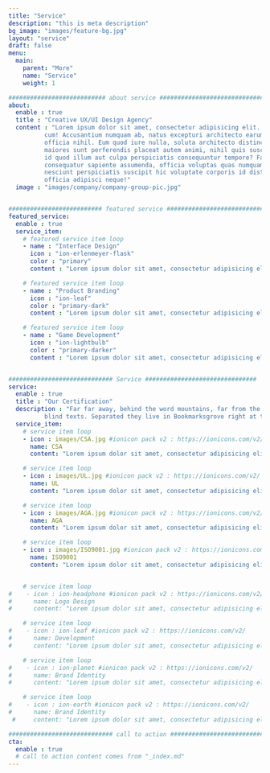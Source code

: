 ```yaml
---
title: "Service"
description: "this is meta description"
bg_image: "images/feature-bg.jpg"
layout: "service"
draft: false
menu:
  main:
    parent: "More"
    name: "Service"
    weight: 1

########################### about service #############################
about:
  enable : true
  title : "Creative UX/UI Design Agency"
  content : "Lorem ipsum dolor sit amet, consectetur adipisicing elit. Voluptate soluta corporis odit, optio
          cum! Accusantium numquam ab, natus excepturi architecto earum ipsa aliquam, illum, omnis rerum, eveniet
          officia nihil. Eum quod iure nulla, soluta architecto distinctio. Nesciunt odio ullam expedita, neque fugit
          maiores sunt perferendis placeat autem animi, nihil quis suscipit quibusdam ut reiciendis doloribus natus nemo
          id quod illum aut culpa perspiciatis consequuntur tempore? Facilis nam vitae iure quisquam eius harum
          consequatur sapiente assumenda, officia voluptas quas numquam placeat, alias molestias nisi laudantium
          nesciunt perspiciatis suscipit hic voluptate corporis id distinctio earum. Dolor reprehenderit fuga dolore
          officia adipisci neque!"
  image : "images/company/company-group-pic.jpg"


########################## featured service ############################
featured_service:
  enable : true
  service_item:
    # featured service item loop
    - name : "Interface Design"
      icon : "ion-erlenmeyer-flask"
      color : "primary"
      content : "Lorem ipsum dolor sit amet, consectetur adipisicing elit. Saepe enim impedit repudiandae omnis est temporibus."

    # featured service item loop
    - name : "Product Branding"
      icon : "ion-leaf"
      color : "primary-dark"
      content : "Lorem ipsum dolor sit amet, consectetur adipisicing elit. Saepe enim impedit repudiandae omnis est temporibus."

    # featured service item loop
    - name : "Game Development"
      icon : "ion-lightbulb"
      color : "primary-darker"
      content : "Lorem ipsum dolor sit amet, consectetur adipisicing elit. Saepe enim impedit repudiandae omnis est temporibus."


############################# Service ###############################
service:
  enable : true
  title : "Our Certification"
  description : "Far far away, behind the word mountains, far from the countries Vokalia and Consonantia, <br> there live the
          blind texts. Separated they live in Bookmarksgrove right at the coast of the Semantics"
  service_item:
    # service item loop
    - icon : images/CSA.jpg #ionicon pack v2 : https://ionicons.com/v2/
      name: CSA
      content: "Lorem ipsum dolor sit amet, consectetur adipisicing elit, sed do eiusmod tempor incididunt ut"

    # service item loop
    - icon : images/UL.jpg #ionicon pack v2 : https://ionicons.com/v2/
      name: UL
      content: "Lorem ipsum dolor sit amet, consectetur adipisicing elit, sed do eiusmod tempor incididunt ut"

    # service item loop
    - icon : images/AGA.jpg #ionicon pack v2 : https://ionicons.com/v2/
      name: AGA
      content: "Lorem ipsum dolor sit amet, consectetur adipisicing elit, sed do eiusmod tempor incididunt ut"

    # service item loop
    - icon : images/ISO9001.jpg #ionicon pack v2 : https://ionicons.com/v2/
      name: ISO9001
      content: "Lorem ipsum dolor sit amet, consectetur adipisicing elit, sed do eiusmod tempor incididunt ut"


    # service item loop
#    - icon : ion-headphone #ionicon pack v2 : https://ionicons.com/v2/ 
#      name: Logo Design
#      content: "Lorem ipsum dolor sit amet, consectetur adipisicing elit, sed do eiusmod tempor incididunt ut"

    # service item loop
#    - icon : ion-leaf #ionicon pack v2 : https://ionicons.com/v2/
#      name: Development
#      content: "Lorem ipsum dolor sit amet, consectetur adipisicing elit, sed do eiusmod tempor incididunt ut"

    # service item loop
#    - icon : ion-planet #ionicon pack v2 : https://ionicons.com/v2/
#      name: Brand Identity
#      content: "Lorem ipsum dolor sit amet, consectetur adipisicing elit, sed do eiusmod tempor incididunt ut"

    # service item loop
#    - icon : ion-earth #ionicon pack v2 : https://ionicons.com/v2/
#      name: Brand Identity
 #     content: "Lorem ipsum dolor sit amet, consectetur adipisicing elit, sed do eiusmod tempor incididunt ut"

############################# call to action #################################
cta:
  enable : true
  # call to action content comes from "_index.md"
---
```

